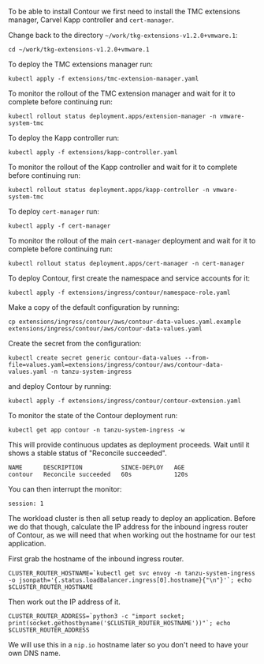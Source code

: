 To be able to install Contour we first need to install the TMC extensions manager, Carvel Kapp controller and ``cert-manager``.

Change back to the directory ``~/work/tkg-extensions-v1.2.0+vmware.1``:

```execute-1
cd ~/work/tkg-extensions-v1.2.0+vmware.1
```

To deploy the TMC extensions manager run:

```execute-1
kubectl apply -f extensions/tmc-extension-manager.yaml
```

To monitor the rollout of the TMC extension manager and wait for it to complete before continuing run:

```execute-1
kubectl rollout status deployment.apps/extension-manager -n vmware-system-tmc
```

To deploy the Kapp controller run:

```execute-1
kubectl apply -f extensions/kapp-controller.yaml
```

To monitor the rollout of the Kapp controller and wait for it to complete before continuing run:

```execute-1
kubectl rollout status deployment.apps/kapp-controller -n vmware-system-tmc
```

To deploy ``cert-manager`` run:

```execute-1
kubectl apply -f cert-manager
```

To monitor the rollout of the main ``cert-manager`` deployment and wait for it to complete before continuing run:

```execute-1
kubectl rollout status deployment.apps/cert-manager -n cert-manager
```

To deploy Contour, first create the namespace and service accounts for it:

```execute-1
kubectl apply -f extensions/ingress/contour/namespace-role.yaml
```

Make a copy of the default configuration by running:

```execute-1
cp extensions/ingress/contour/aws/contour-data-values.yaml.example extensions/ingress/contour/aws/contour-data-values.yaml
```

Create the secret from the configuration:

```execute-1
kubectl create secret generic contour-data-values --from-file=values.yaml=extensions/ingress/contour/aws/contour-data-values.yaml -n tanzu-system-ingress
```

and deploy Contour by running:

```execute-1
kubectl apply -f extensions/ingress/contour/contour-extension.yaml
```

To monitor the state of the Contour deployment run:

```execute-1
kubectl get app contour -n tanzu-system-ingress -w
```

This will provide continuous updates as deployment proceeds. Wait until it shows a stable status of "Reconcile succeeded".

```
NAME      DESCRIPTION           SINCE-DEPLOY   AGE
contour   Reconcile succeeded   60s            120s
```

You can then interrupt the monitor:

```terminal:interrupt
session: 1
```

The workload cluster is then all setup ready to deploy an application. Before we do that though, calculate the IP address for the inbound ingress router of Contour, as we will need that when working out the hostname for our test application.

First grab the hostname of the inbound ingress router.

```execute-1
CLUSTER_ROUTER_HOSTNAME=`kubectl get svc envoy -n tanzu-system-ingress -o jsonpath='{.status.loadBalancer.ingress[0].hostname}{"\n"}'`; echo $CLUSTER_ROUTER_HOSTNAME
```

Then work out the IP address of it.

```execute-1
CLUSTER_ROUTER_ADDRESS=`python3 -c "import socket; print(socket.gethostbyname('$CLUSTER_ROUTER_HOSTNAME'))"`; echo $CLUSTER_ROUTER_ADDRESS
```

We will use this in a ``nip.io`` hostname later so you don't need to have your own DNS name.
